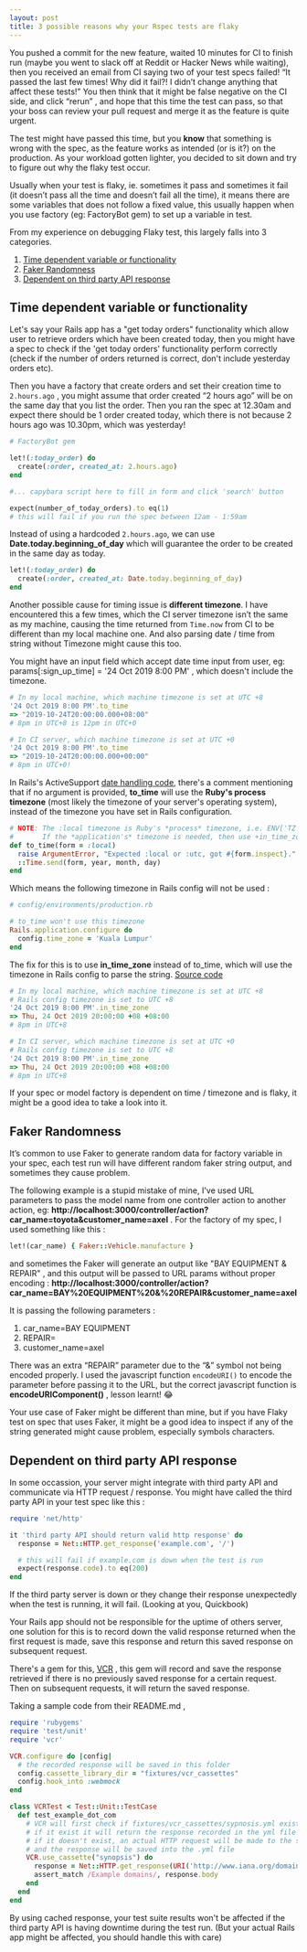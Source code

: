 ```yaml
---
layout: post
title: 3 possible reasons why your Rspec tests are flaky
---
```


You pushed a commit for the new feature, waited 10 minutes for CI to finish run (maybe you went to slack off at Reddit or Hacker News while waiting), then you received an email from CI saying two of your test specs failed!  “It passed the last few times! Why did it fail?! I didn’t change anything that affect these tests!” You then think that it might be false negative on the CI side, and click “rerun” , and hope that this time the test can pass, so that your boss can review your pull request and merge it as the feature is quite urgent. 



The test might have passed this time, but you **know** that something is wrong with the spec, as the feature works as intended (or is it?) on the production. As your workload gotten lighter, you decided to sit down and try to figure out why the flaky test occur.



Usually when your test is flaky, ie. sometimes it pass and sometimes it fail (it doesn’t pass all the time and doesn’t fail all the time), it means there are some variables that does not follow a fixed value, this usually happen when you use factory (eg: FactoryBot gem) to set up a variable in test.



From my experience on debugging Flaky test, this largely falls into 3 categories.

1. [Time dependent variable or functionality](#time)
2. [Faker Randomness](#faker)
3. [Dependent on third party API response](#third)



<span id="time"></span>

## Time dependent variable or functionality

Let's say your Rails app has a "get today orders" functionality which allow user to retrieve orders which have been created today, then you might have a spec to check if the 'get today orders' functionality perform correctly (check if the number of orders returned is correct, don't include yesterday orders etc).



Then you have a factory that create orders and set their creation time to `2.hours.ago` , you might assume that order created “2 hours ago” will be on the same day that you list the order. Then you ran the spec at 12.30am and expect there should be 1 order created today, which there is not because 2 hours ago was 10.30pm, which was yesterday!



```ruby
# FactoryBot gem

let!(:today_order) do
  create(:order, created_at: 2.hours.ago)
end

#... capybara script here to fill in form and click 'search' button

expect(number_of_today_orders).to eq(1)
# this will fail if you run the spec between 12am - 1:59am
```

Instead of using a hardcoded `2.hours.ago`,  we can use **Date.today.beginning_of_day** which will guarantee the order to be created in the same day as today.

```ruby
let!(:today_order) do
  create(:order, created_at: Date.today.beginning_of_day)
end
```



Another possible cause for timing issue is **different timezone**. I have encountered this a few times, which the CI server timezone isn’t the same as my machine, causing the time returned from `Time.now` from CI to be different than my local machine one. And also parsing  date / time from string without Timezone might cause this too.



You might have an input field which accept date time input from user, eg: params[:sign_up_time] = '24 Oct 2019 8:00 PM' , which doesn't include the timezone.

```ruby
# In my local machine, which machine timezone is set at UTC +8
'24 Oct 2019 8:00 PM'.to_time
=> "2019-10-24T20:00:00.000+08:00"
# 8pm in UTC+8 is 12pm in UTC+0

# In CI server, which machine timezone is set at UTC +0
'24 Oct 2019 8:00 PM'.to_time
=> "2019-10-24T20:00:00.000+00:00"
# 8pm in UTC+0!
```


In Rails's ActiveSupport [date handling code](https://github.com/rails/rails/blob/b9ca94caea2ca6a6cc09abaffaad67b447134079/activesupport/lib/active_support/core_ext/date/conversions.rb#L79-L84), there's a comment mentioning that if no argument is provided, **to_time** will use the **Ruby's process timezone** (most likely the timezone of your server's operating system), instead of the timezone you have set in Rails configuration.

```ruby
# NOTE: The :local timezone is Ruby's *process* timezone, i.e. ENV['TZ'].
#       If the *application's* timezone is needed, then use +in_time_zone+ instead.
def to_time(form = :local)
  raise ArgumentError, "Expected :local or :utc, got #{form.inspect}." unless [:local, :utc].include?(form)
  ::Time.send(form, year, month, day)
end
```

 



Which means the following timezone in Rails config will not be used : 

```ruby
# config/environments/production.rb

# to_time won't use this timezone
Rails.application.configure do
  config.time_zone = 'Kuala Lumpur'
end
```

 



The fix for this is to use **in_time_zone** instead of to_time, which will use the timezone in Rails config to parse the string. [Source code](https://github.com/rails/rails/blob/b9ca94caea2ca6a6cc09abaffaad67b447134079/activesupport/lib/active_support/core_ext/string/zones.rb#L9-L14)

```ruby
# In my local machine, which machine timezone is set at UTC +8
# Rails config timezone is set to UTC +8
'24 Oct 2019 8:00 PM'.in_time_zone
=> Thu, 24 Oct 2019 20:00:00 +08 +08:00
# 8pm in UTC+8

# In CI server, which machine timezone is set at UTC +0
# Rails config timezone is set to UTC +8
'24 Oct 2019 8:00 PM'.in_time_zone
=> Thu, 24 Oct 2019 20:00:00 +08 +08:00
# 8pm in UTC+8
```

 



If your spec or model factory is dependent on time / timezone and is flaky, it might be a good idea to take a look into it.



<span id="faker"></span>

## Faker Randomness

It’s common to use Faker to generate random data for factory variable in your spec, each test run will have different random faker string output, and sometimes they cause problem.



The following example is a stupid mistake of mine, I've used URL parameters to pass the model name from one controller action to another action, eg: **http://localhost:3000/controller/action?car_name=toyota&customer_name=axel** . For the factory of my spec, I used something like this : 



```ruby
let!(car_name) { Faker::Vehicle.manufacture }
```

 



and sometimes the Faker will generate an output like "BAY EQUIPMENT & REPAIR" , and this output will be passed to URL params without proper encoding : **http://localhost:3000/controller/action?car_name=BAY%20EQUIPMENT%20&%20REPAIR&customer_name=axel**


It is passing the following parameters : 

1. car\_name=BAY EQUIPMENT
2. REPAIR=
3. customer\_name=axel



There was an extra “REPAIR” parameter due to the “&” symbol not being encoded properly. I used the javascript function `encodeURI()` to encode the parameter before passing it to the URL, but the correct javascript function is **encodeURIComponent()** , lesson learnt! 😂



Your use case of Faker might be different than mine, but if you have Flaky test on spec that uses Faker, it might be a good idea to inspect if any of the string generated might cause problem, especially symbols characters.



<span id="third"></span>

## Dependent on third party API response

In some occassion, your server might integrate with third party API and communicate via HTTP request / response. You might have called the third party API in your test spec like this : 

```ruby
require 'net/http'

it 'third party API should return valid http response' do
  response = Net::HTTP.get_response('example.com', '/')

  # this will fail if example.com is down when the test is run
  expect(response.code).to eq(200)
end

```

 



If the third party server is down or they change their response unexpectedly when the test is running, it will fail. (Looking at you, Quickbook)



Your Rails app should not be responsible for the uptime of others server, one solution for this is to record down the valid response returned when the first request is made, save this response and return this saved response on subsequent request.



There's a gem for this, [VCR](https://github.com/vcr/vcr) , this gem will record and save the response retrieved if there is no previously saved response for a certain request. Then on subsequent requests, it will return the saved response.



Taking a sample code from their README.md ,

```ruby
require 'rubygems'
require 'test/unit'
require 'vcr'

VCR.configure do |config|
  # the recorded response will be saved in this folder
  config.cassette_library_dir = "fixtures/vcr_cassettes"
  config.hook_into :webmock
end

class VCRTest < Test::Unit::TestCase
  def test_example_dot_com
    # VCR will first check if fixtures/vcr_cassettes/sypnosis.yml exist
    # if it exist it will return the response recorded in the yml file
    # if it doesn't exist, an actual HTTP request will be made to the server,
    # and the response will be saved into the .yml file
    VCR.use_cassette("synopsis") do
      response = Net::HTTP.get_response(URI('http://www.iana.org/domains/reserved'))
      assert_match /Example domains/, response.body
    end
  end
end
```

 



By using cached response,  your test suite results won't be affected if the third party API is having downtime during the test run. (But your actual Rails app might be affected, you should handle this with care)

<script async data-uid="4776ba93ea" src="https://rubyyagi.ck.page/4776ba93ea/index.js"></script>


